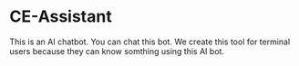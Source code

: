 # CE-Assistant
This is an AI chatbot. You can chat this bot. We create this tool for terminal users because they can know somthing using this AI bot.

